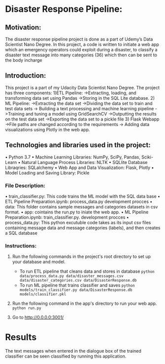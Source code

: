 # Disaster Response Pipeline:
## Motivation:
The disaster response pipeline project is done as a part of Udemy’s Data Scientist Nano Degree.  In this project, a code is written to initiate a web app which an emergency operators could exploit during a disaster, to classify a disaster text message into many categories (36) which then can be sent to the body incharge
## Introduction:
This project is a part of my Udacity Data Scientist Nano Degree. The project has three components:
1)ETL Pipeline: 
->Extracting, loading, and transforming data set using Pandas
->Storing in the SQL Lite database. 
2) ML Pipeline: 
->Extracting the data set
->Dividing the data set to train and test data sets
-> Building a text processing and machine learning pipeline
->Training and tuning a model using GridSearchCV
->Outputting the results on the test data set
->Exporting the data set to a pickle file
3) Flask Webapp
->File paths are changed according to the requirements
-> Adding data visualizations using Plotly in the web app.
## Technologies and libraries used in the project:
•	Python 3.7
•	Machine Learning Libraries: NumPy, SciPy, Pandas, Sciki-Learn
•	Natural Language Process Libraries: NLTK
•	SQLlite Database Libraqries: SQLalchemy
•	Web App and Data Visualization: Flask, Plotly
•	Model Loading and Saving Library: Pickle
### File Description:
•	train_classifier.py: This code trains the ML model with the SQL data base
•	ETL Pipeline Preparation.ipynb: process_data.py development procces
•	data: This folder contains sample messages and categories datasets in csv format.
•	app: cointains the run.py to iniate the web app.
•	ML Pipeline Preparation.ipynb: train_classifier.py. development procces
•	process_data.py: This python excutuble code takes as its input csv files containing message data and message categories (labels), and then creates a SQL database
### Instructions:
1. Run the following commands in the project's root directory to set up your database and model.

    - To run ETL pipeline that cleans data and stores in database
        `python data/process_data.py data/disaster_messages.csv data/disaster_categories.csv data/DisasterResponse.db`
    - To run ML pipeline that trains classifier and saves
        `python models/train_classifier.py data/DisasterResponse.db models/classifier.pkl`

2. Run the following command in the app's directory to run your web app.
    `python run.py`

3. Go to http://0.0.0.0:3001/
# Results
The text messages when entered in the dialogue box of the trained classifier can be seen classified by running this application.


